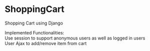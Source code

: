 # ShoppingCart
Shopping Cart using Django

Implemented Functionalities:  
  Use session to support anonymous users as well as logged in users  
  User Ajax to add/remove item from cart
